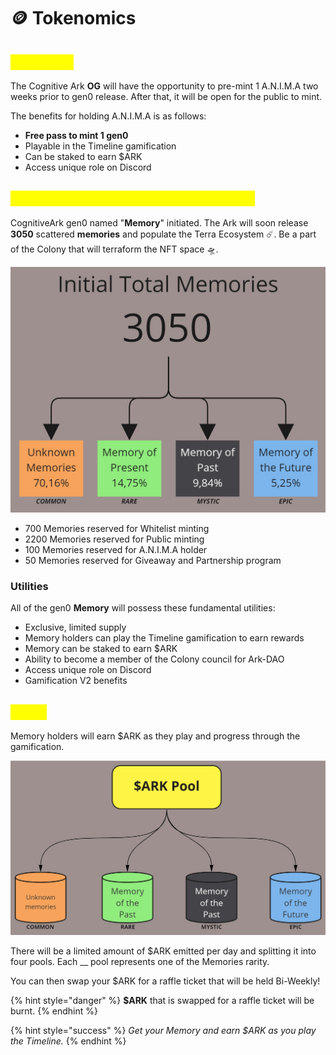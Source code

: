 # 🪙 Tokenomics

## <mark style="color:yellow;">A.N.I.M.A</mark>

The Cognitive Ark **OG** will have the opportunity to pre-mint 1 A.N.I.M.A two weeks prior to gen0 release. After that, it will be open for the public to mint.

The benefits for holding A.N.I.M.A is as follows:

* **Free pass to mint 1 gen0**
* Playable in the Timeline gamification
* Can be staked to earn $ARK
* Access unique role on Discord

## <mark style="color:yellow;">The Cognitive Ark gen0 (The Genesis)</mark>

CognitiveArk gen0 named "**Memory**" initiated. The Ark will soon release **3050** scattered **memories** and populate the Terra Ecosystem ☄️. Be a part of the Colony that will terraform the NFT space 🛸.

![](<../.gitbook/assets/Finance - Tokenomicsv2.jpg>)

* 700 Memories reserved for Whitelist minting
* 2200 Memories reserved for Public minting
* 100 Memories reserved for A.N.I.M.A holder
* 50 Memories reserved for Giveaway and Partnership program

### Utilities

All of the gen0 **Memory** will possess these fundamental utilities:

* Exclusive, limited supply
* Memory holders can play the Timeline gamification to earn rewards
* Memory can be staked to earn $ARK
* Ability to become a member of the Colony council for Ark-DAO
* Access unique role on Discord
* Gamification V2 benefits

## <mark style="color:yellow;">$ARK</mark>

Memory holders will earn $ARK as they play and progress through the gamification.

![Memory Staker will share the pools with other stakers based on the rarity.](<../.gitbook/assets/Finance - ARK Pool.jpg>)

There will be a limited amount of $ARK emitted per day and splitting it into four pools. Each __ pool represents one of the Memories rarity.&#x20;

You can then swap your $ARK for a raffle ticket that will be held Bi-Weekly!

{% hint style="danger" %}
**$ARK** that is swapped for a raffle ticket will be burnt.
{% endhint %}

{% hint style="success" %}
_Get your Memory and earn $ARK as you play the Timeline._
{% endhint %}
